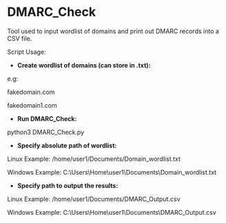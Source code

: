 # DMARC_Check
Tool used to input wordlist of domains and print out DMARC records into a CSV file.




Script Usage:
- **Create wordlist of domains (can store in .txt):**
  
e.g: 

fakedomain.com

fakedomain1.com
  
- **Run DMARC_Check:**
  
python3 DMARC_Check.py

- **Specify absolute path of wordlist:**
  
Linux Example: /home/user1/Documents/Domain_wordlist.txt

Windows Example: C:\Users\Home\user1\Documents\Domain_wordlist.txt

- **Specify path to output the results:**
  
Linux Example: /home/user1/Documents/DMARC_Output.csv

Windows Example: C:\Users\Home\user1\Documents\DMARC_Output.csv
